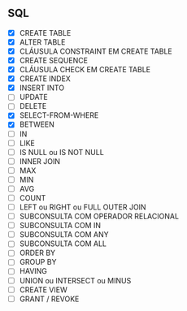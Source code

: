 ## SQL
- [x] CREATE TABLE
- [x] ALTER TABLE
- [x] CLÁUSULA CONSTRAINT EM CREATE TABLE
- [x] CREATE SEQUENCE
- [x] CLÁUSULA CHECK EM CREATE TABLE
- [x] CREATE INDEX
- [x] INSERT INTO
- [ ] UPDATE
- [ ] DELETE
- [x] SELECT-FROM-WHERE
- [x] BETWEEN
- [ ] IN
- [ ] LIKE
- [ ] IS NULL ou IS NOT NULL
- [ ] INNER JOIN
- [ ] MAX
- [ ] MIN
- [ ] AVG
- [ ] COUNT
- [ ] LEFT ou RIGHT ou FULL OUTER JOIN
- [ ] SUBCONSULTA COM OPERADOR RELACIONAL
- [ ] SUBCONSULTA COM IN
- [ ] SUBCONSULTA COM ANY
- [ ] SUBCONSULTA COM ALL
- [ ] ORDER BY
- [ ] GROUP BY
- [ ] HAVING
- [ ] UNION ou INTERSECT ou MINUS
- [ ] CREATE VIEW
- [ ] GRANT / REVOKE